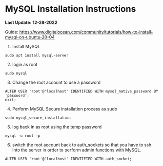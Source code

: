 # MySQL Installation Instructions
**Last Update: 12-28-2022**


Guide: https://www.digitalocean.com/community/tutorials/how-to-install-mysql-on-ubuntu-20-04

1. Install MySQL

```
sudo apt install mysql-server
```

2. login as root

```
sudo mysql
```

3. Change the root account to use a password

```
ALTER USER 'root'@'localhost' IDENTIFIED WITH mysql_native_password BY 'password';
exit;
```

4. Perform MySQL Secure installation process as sudo

```
sudo mysql_secure_installation
```

5. log back in as root using the temp password

```
mysql -u root -p
```

6. switch the root account back to auth_sockets so that you have to ssh into the server in order to perform admin functions with MySQL.

```
ALTER USER 'root'@'localhost' IDENTIFIED WITH auth_socket;
```


